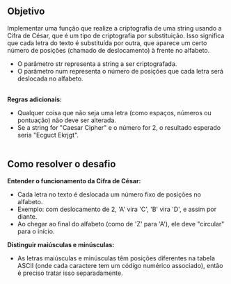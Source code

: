 ## Objetivo
Implementar uma função que realize a criptografia de uma string usando a Cifra de César, que é um tipo de criptografia por substituição. Isso significa que cada letra do texto é substituída por outra, que aparece um certo número de posições (chamado de deslocamento) à frente no alfabeto.
- O parâmetro str representa a string a ser criptografada.
- O parâmetro num representa o número de posições que cada letra será deslocada no alfabeto.<br><br>

**Regras adicionais:**  
- Qualquer coisa que não seja uma letra (como espaços, números ou pontuação) não deve ser alterada.
- Se a string for "Caesar Cipher" e o número for 2, o resultado esperado seria "Ecguct Ekrjgt".<br><br>

## Como resolver o desafio
**Entender o funcionamento da Cifra de César:**
- Cada letra no texto é deslocada um número fixo de posições no alfabeto.
- Exemplo: com deslocamento de 2, 'A' vira 'C', 'B' vira 'D', e assim por diante.
- Ao chegar ao final do alfabeto (como de 'Z' para 'A'), ele deve "circular" para o início.

**Distinguir maiúsculas e minúsculas:**
- As letras maiúsculas e minúsculas têm posições diferentes na tabela ASCII (onde cada caractere tem um código numérico associado), então é preciso tratar isso separadamente.